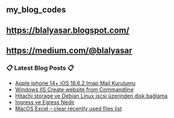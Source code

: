 ## my_blog_codes
## https://blalyasar.blogspot.com/
## https://medium.com/@blalyasar

### 📋 Latest Blog Posts 📋

<!-- BLOG-POST-LIST:START -->
- [Apple iphone 14+ iOS 18.6.2  Imap Mail Kurulumu](https://blalyasar.blogspot.com/2025/08/apple-iphone-14-ios-1862-imap-mail.html)
- [Windows IIS Create website from Commandline](https://blalyasar.blogspot.com/2024/12/windows-iis-create-website-from.html)
- [Hitachi storage ve Debian Linux iscsi üzerinden disk bağlama](https://blalyasar.blogspot.com/2023/01/hitachi-storage-ve-debian-linux-iscsi.html)
- [Ingress ve Egress Nedir](https://blalyasar.blogspot.com/2022/10/ingress-ve-egress-nedir.html)
- [MacOS Excel – clear recently used files list](https://blalyasar.blogspot.com/2022/10/macos-excel-clear-recently-used-files.html)
<!-- BLOG-POST-LIST:END -->
